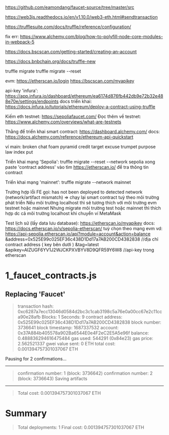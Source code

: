 https://github.com/eamondang/faucet-source/tree/master/src

https://web3js.readthedocs.io/en/v1.10.0/web3-eth.html#sendtransaction

https://trufflesuite.com/docs/truffle/reference/configuration/

fix err: https://www.alchemy.com/blog/how-to-polyfill-node-core-modules-in-webpack-5

https://docs.bscscan.com/getting-started/creating-an-account

https://docs.bnbchain.org/docs/truffle-new

truffle migrate
truffle migrate --reset

evm: https://etherscan.io/login
     https://bscscan.com/myapikey

api-key 'infura': https://app.infura.io/dashboard/ethereum/ea6174d876fb442db9e72b32e488e70e/settings/endpoints
      docs triển khai: https://docs.infura.io/tutorials/ethereum/deploy-a-contract-using-truffle

Kiếm eth testnet: https://sepoliafaucet.com/
Đọc thêm về testnet: https://www.alchemy.com/overviews/what-are-testnets

Thằng để triển khai smart contract: https://dashboard.alchemy.com/
                    docs: https://docs.alchemy.com/reference/ethereum-api-quickstart


ví main: broken chat foam pyramid credit target excuse trumpet purpose law index put

Triển khai mạng 'Sepolia': truffle migrate --reset --network sepolia
               xong paste 'contract address' vào tìm https://etherscan.io/ để tra thông tin contract

Triển khai mạng 'mainnet': truffle migrate --network mainnet
 
Trường hợp lỗi FE gọi: has not been deployed to detected network (network/artifact mismatch) => chạy lại smart contract 
tuỳ theo môi trường phát triển
      Nếu môi trường localhost thì sẽ tương thích với môi trường evm testnet hoặc mainnet
      Nhưng migrate môi trường test hoặc mainnet thì thích hợp dc cả môi trường localhost khi chuyển ví MetaMask

Test lịch sử (lấy data lưu database): https://etherscan.io/myapikey
      docs: https://docs.etherscan.io/v/sepolia-etherscan/       tuỳ chọn theo mạng evm 
      vd: https://api-sepolia.etherscan.io/api?module=account&action=balance
   &address=0x525E99c025EF36c438D1Dd17a7AB200CD4382838      //địa chỉ contract address ( key bên dưới )
   &tag=latest
   &apikey=AIZUGF6YV1J2WJCKPXVBYV8D9QFR59Y6W8   //api-key trong etherscan

1_faucet_contracts.js
=====================

   Replacing 'Faucet'
   ------------------
   > transaction hash:    0xc6287a7ecc13046d0584d2bc3c1cab3198c5a76e0a00cc67e2c11cca90e28afb
   > Blocks: 1            Seconds: 9
   > contract address:    0x525E99c025EF36c438D1Dd17a7AB200CD4382838
   > block number:        3736641
   > block timestamp:     1687337532
   > account:             0x37A884b405578a902Ba6544E0e4F2eC2E5A5e96f
   > balance:             0.488836294616475484
   > gas used:            544291 (0x84e23)
   > gas price:           2.562521337 gwei
   > value sent:          0 ETH
   > total cost:          0.001394757301037067 ETH

   Pausing for 2 confirmations...

   -------------------------------
   > confirmation number: 1 (block: 3736642)
   > confirmation number: 2 (block: 3736643)
   > Saving artifacts
   -------------------------------------
   > Total cost:     0.001394757301037067 ETH

Summary
=======
> Total deployments:   1
> Final cost:          0.001394757301037067 ETH